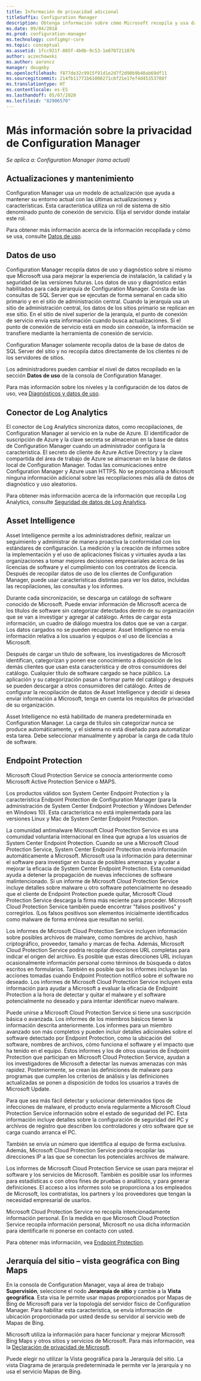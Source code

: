 ```yaml
---
title: Información de privacidad adicional
titleSuffix: Configuration Manager
description: Obtenga información sobre cómo Microsoft recopila y usa datos de Configuration Manager.
ms.date: 09/04/2018
ms.prod: configuration-manager
ms.technology: configmgr-core
ms.topic: conceptual
ms.assetid: 1fcc921f-085f-4b0b-9c53-1e0707211076
author: aczechowski
ms.author: aaroncz
manager: dougeby
ms.openlocfilehash: f877de32c9915f91d1e2d7f2d90b9b40ab69df11
ms.sourcegitcommit: 214fb11771b61008271c6f21e17ef4d45353788f
ms.translationtype: HT
ms.contentlocale: es-ES
ms.lasthandoff: 05/07/2020
ms.locfileid: "82906570"
---
```

# <a name="additional-information-about-privacy-for-configuration-manager"></a>Más información sobre la privacidad de Configuration Manager

*Se aplica a: Configuration Manager (rama actual)*


## <a name="updates-and-servicing"></a>Actualizaciones y mantenimiento

Configuration Manager usa un modelo de actualización que ayuda a mantener su entorno actual con las últimas actualizaciones y características. Esta característica utiliza un rol de sistema de sitio denominado punto de conexión de servicio. Elija el servidor donde instalar este rol. 

Para obtener más información acerca de la información recopilada y cómo se usa, consulte [Datos de uso](#usage-data).



## <a name="usage-data"></a>Datos de uso

Configuration Manager recopila datos de uso y diagnóstico sobre sí mismo que Microsoft usa para mejorar la experiencia de instalación, la calidad y la seguridad de las versiones futuras.
Los datos de uso y diagnóstico están habilitados para cada jerarquía de Configuration Manager. Consta de las consultas de SQL Server que se ejecutan de forma semanal en cada sitio primario y en el sitio de administración central. Cuando la jerarquía usa un sitio de administración central, los datos de los sitios primario se replican en ese sitio. En el sitio de nivel superior de la jerarquía, el punto de conexión de servicio envía esta información cuando busca actualizaciones. Si el punto de conexión de servicio está en modo sin conexión, la información se transfiere mediante la herramienta de conexión de servicio.

Configuration Manager solamente recopila datos de la base de datos de SQL Server del sitio y no recopila datos directamente de los clientes ni de los servidores de sitios.

Los administradores pueden cambiar el nivel de datos recopilado en la sección **Datos de uso** de la consola de Configuration Manager.

Para más información sobre los niveles y la configuración de los datos de uso, vea [Diagnósticos y datos de uso](../diagnostics/diagnostics-and-usage-data.md).



## <a name="log-analytics-connector"></a>Conector de Log Analytics

El conector de Log Analytics sincroniza datos, como recopilaciones, de Configuration Manager al servicio en la nube de Azure. El identificador de suscripción de Azure y la clave secreta se almacenan en la base de datos de Configuration Manager cuando un administrador configura la característica. El secreto de cliente de Azure Active Directory y la clave compartida del área de trabajo de Azure se almacenan en la base de datos local de Configuration Manager. Todas las comunicaciones entre Configuration Manager y Azure usan HTTPS. No se proporciona a Microsoft ninguna información adicional sobre las recopilaciones más allá de datos de diagnóstico y uso aleatorios. 

Para obtener más información acerca de la información que recopila Log Analytics, consulte [Seguridad de datos de Log Analytics](https://docs.microsoft.com/azure/log-analytics/log-analytics-data-security).



## <a name="asset-intelligence"></a>Asset Intelligence

Asset Intelligence permite a los administradores definir, realizar un seguimiento y administrar de manera proactiva la conformidad con los estándares de configuración. La medición y la creación de informes sobre la implementación y el uso de aplicaciones físicas y virtuales ayuda a las organizaciones a tomar mejores decisiones empresariales acerca de las licencias de software y el cumplimiento con los contratos de licencia. Después de recopilar datos de uso de los clientes de Configuration Manager, puede usar características distintas para ver los datos, incluidas las recopilaciones, las consultas y los informes.

Durante cada sincronización, se descarga un catálogo de software conocido de Microsoft. Puede enviar información de Microsoft acerca de los títulos de software sin categorizar detectados dentro de su organización que se van a investigar y agregar al catálogo. Antes de cargar esta información, un cuadro de diálogo muestra los datos que se van a cargar. Los datos cargados no se pueden recuperar. Asset Intelligence no envía información relativa a los usuarios y equipos o el uso de licencias a Microsoft.

Después de cargar un título de software, los investigadores de Microsoft identifican, categorizan y ponen ese conocimiento a disposición de los demás clientes que usan esta característica y de otros consumidores del catálogo. Cualquier título de software cargado se hace público. La aplicación y su categorización pasan a formar parte del catálogo y después se pueden descargar a otros consumidores del catálogo. Antes de configurar la recopilación de datos de Asset Intelligence y decidir si desea enviar información a Microsoft, tenga en cuenta los requisitos de privacidad de su organización.

Asset Intelligence no está habilitado de manera predeterminada en Configuration Manager. La carga de títulos sin categorizar nunca se produce automáticamente, y el sistema no está diseñado para automatizar esta tarea. Debe seleccionar manualmente y aprobar la carga de cada título de software.



## <a name="endpoint-protection"></a>Endpoint Protection

Microsoft Cloud Protection Service se conocía anteriormente como Microsoft Active Protection Service o MAPS.

Los productos válidos son System Center Endpoint Protection y la característica Endpoint Protection de Configuration Manager (para la administración de System Center Endpoint Protection y Windows Defender en Windows 10). Esta característica no está implementada para las versiones Linux y Mac de System Center Endpoint Protection.

La comunidad antimalware Microsoft Cloud Protection Service es una comunidad voluntaria internacional en línea que agrupa a los usuarios de System Center Endpoint Protection. Cuando se une a Microsoft Cloud Protection Service, System Center Endpoint Protection envía información automáticamente a Microsoft. Microsoft usa la información para determinar el software para investigar en busca de posibles amenazas y ayudar a mejorar la eficacia de System Center Endpoint Protection. Esta comunidad ayuda a detener la propagación de nuevas infecciones de software malintencionado. Si un informe de Microsoft Cloud Protection Service incluye detalles sobre malware u otro software potencialmente no deseado que el cliente de Endpoint Protection puede quitar, Microsoft Cloud Protection Service descarga la firma más reciente para proceder. Microsoft Cloud Protection Service también puede encontrar "falsos positivos" y corregirlos. (Los falsos positivos son elementos inicialmente identificados como malware de forma errónea que resultan no serlo). 

Los informes de Microsoft Cloud Protection Service incluyen información sobre posibles archivos de malware, como nombres de archivo, hash criptográfico, proveedor, tamaño y marcas de fecha. Además, Microsoft Cloud Protection Service podría recopilar direcciones URL completas para indicar el origen del archivo. Es posible que estas direcciones URL incluyan ocasionalmente información personal como términos de búsqueda o datos escritos en formularios. También es posible que los informes incluyan las acciones tomadas cuando Endpoint Protection notificó sobre el software no deseado. Los informes de Microsoft Cloud Protection Service incluyen esta información para ayudar a Microsoft a evaluar la eficacia de Endpoint Protection a la hora de detectar y quitar el malware y el software potencialmente no deseado y para intentar identificar nuevo malware.

Puede unirse a Microsoft Cloud Protection Service si tiene una suscripción básica o avanzada. Los informes de los miembros básicos tienen la información descrita anteriormente. Los informes para un miembro avanzado son más completos y pueden incluir detalles adicionales sobre el software detectado por Endpoint Protection, como la ubicación del software, nombres de archivos, cómo funciona el software y el impacto que ha tenido en el equipo. Estos informes y los de otros usuarios de Endpoint Protection que participan en Microsoft Cloud Protection Service, ayudan a los investigadores de Microsoft a detectar las nuevas amenazas con más rapidez. Posteriormente, se crean las definiciones de malware para programas que cumplen los criterios de análisis y las definiciones actualizadas se ponen a disposición de todos los usuarios a través de Microsoft Update.

Para que sea más fácil detectar y solucionar determinados tipos de infecciones de malware, el producto envía regularmente a Microsoft Cloud Protection Service información sobre el estado de seguridad del PC. Esta información incluye detalles sobre la configuración de seguridad del PC y archivos de registro que describen los controladores y otro software que se carga cuando arranca el PC.

También se envía un número que identifica al equipo de forma exclusiva. Además, Microsoft Cloud Protection Service podría recopilar las direcciones IP a las que se conectan los potenciales archivos de malware.

Los informes de Microsoft Cloud Protection Service se usan para mejorar el software y los servicios de Microsoft. También es posible usar los informes para estadísticas o con otros fines de pruebas o analíticos, y para generar definiciones. El acceso a los informes solo se proporciona a los empleados de Microsoft, los contratistas, los partners y los proveedores que tengan la necesidad empresarial de usarlos.

Microsoft Cloud Protection Service no recopila intencionadamente información personal. En la medida en que Microsoft Cloud Protection Service recopila información personal, Microsoft no usa dicha información para identificarle ni ponerse en contacto con usted.

Para obtener más información, vea [Endpoint Protection](../../../protect/deploy-use/endpoint-protection.md).



## <a name="site-hierarchy--geographical-view-with-bing-maps"></a>Jerarquía del sitio – vista geográfica con Bing Maps

En la consola de Configuration Manager, vaya al área de trabajo **Supervisión**, seleccione el nodo **Jerarquía de sitio** y cambie a la **Vista geográfica**. Esta visa le permite usar mapas proporcionados por Mapas de Bing de Microsoft para ver la topología del servidor físico de Configuration Manager. Para habilitar esta característica, se envía información de ubicación proporcionada por usted desde su servidor al servicio web de Mapas de Bing.

Microsoft utiliza la información para hacer funcionar y mejorar Microsoft Bing Maps y otros sitios y servicios de Microsoft. Para más información, vea la [Declaración de privacidad de Microsoft](https://privacy.microsoft.com/privacystatement).

Puede elegir no utilizar la Vista geográfica para la Jerarquía del sitio. La vista Diagrama de jerarquía predeterminada le permite ver la jerarquía y no usa el servicio Mapas de Bing.
